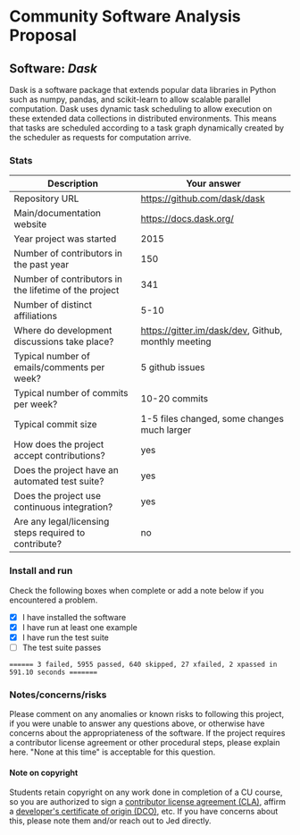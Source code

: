 # Community Software Analysis Proposal

## Software: *Dask*

Dask is a software package that extends popular data libraries in Python such as numpy, pandas, and scikit-learn to allow scalable parallel computation. Dask uses dynamic task scheduling to allow execution on these extended data collections in distributed environments. This means that tasks are scheduled according to a task graph dynamically created by the scheduler as requests for computation arrive.

### Stats

| Description | Your answer |
|---------|-----------|
| Repository URL | https://github.com/dask/dask |
| Main/documentation website | https://docs.dask.org/ |
| Year project was started | 2015 |
| Number of contributors in the past year | 150 |
| Number of contributors in the lifetime of the project | 341 |
| Number of distinct affiliations | 5-10 |
| Where do development discussions take place? | https://gitter.im/dask/dev, Github, monthly meeting |
| Typical number of emails/comments per week? | 5 github issues |
| Typical number of commits per week? | 10-20 commits |
| Typical commit size | 1-5 files changed, some changes much larger |
| How does the project accept contributions? | yes |
| Does the project have an automated test suite? | yes |
| Does the project use continuous integration? | yes |
| Are any legal/licensing steps required to contribute? | no |

### Install and run

Check the following boxes when complete or add a note below if you
encountered a problem.

- [x] I have installed the software
- [x] I have run at least one example
- [x] I have run the test suite
- [ ] The test suite passes

`====== 3 failed, 5955 passed, 640 skipped, 27 xfailed, 2 xpassed in 591.10 seconds =======`


### Notes/concerns/risks

Please comment on any anomalies or known risks to following this
project, if you were unable to answer any questions above, or
otherwise have concerns about the appropriateness of the software.  If
the project requires a contributor license agreement or other
procedural steps, please explain here.  "None at this time" is
acceptable for this question.

#### Note on copyright
Students retain copyright on any work done in completion of a CU
course, so you are authorized to sign a [contributor license
agreement (CLA)](https://en.wikipedia.org/wiki/Contributor_License_Agreement),
affirm a [developer's certificate of
origin (DCO)](https://en.wikipedia.org/wiki/Developer_Certificate_of_Origin),
etc.  If you have concerns about this, please note them and/or reach
out to Jed directly.
